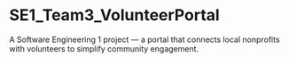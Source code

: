 # SE1_Team3_VolunteerPortal
A Software Engineering 1 project — a portal that connects local nonprofits with volunteers to simplify community engagement.
